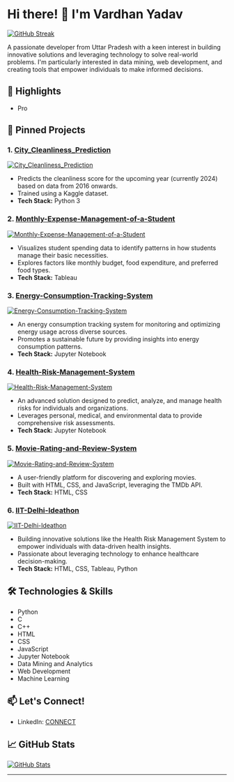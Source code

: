 # Hi there! 👋 I'm Vardhan Yadav

[![GitHub Streak](https://github-readme-streak-stats.herokuapp.com/?user=VardhanYadav&theme=dark)](https://git.io/streak-stats)

A passionate developer from Uttar Pradesh with a keen interest in building innovative solutions and leveraging technology to solve real-world problems. I'm particularly interested in data mining, web development, and creating tools that empower individuals to make informed decisions.

## 🚀 Highlights

*   Pro

## 📌 Pinned Projects

### 1. [City_Cleanliness_Prediction](https://github.com/VardhanYadav/City_Cleanliness_Prediction)

[![City_Cleanliness_Prediction](https://img.shields.io/github/languages/top/VardhanYadav/City_Cleanliness_Prediction)](https://github.com/VardhanYadav/City_Cleanliness_Prediction)

*   Predicts the cleanliness score for the upcoming year (currently 2024) based on data from 2016 onwards.
*   Trained using a Kaggle dataset.
*   **Tech Stack:** Python 3

### 2. [Monthly-Expense-Management-of-a-Student](https://github.com/VardhanYadav/Monthly-Expense-Management-of-a-Student)

[![Monthly-Expense-Management-of-a-Student](https://img.shields.io/github/languages/top/VardhanYadav/Monthly-Expense-Management-of-a-Student)](https://github.com/VardhanYadav/Monthly-Expense-Management-of-a-Student)

*   Visualizes student spending data to identify patterns in how students manage their basic necessities.
*   Explores factors like monthly budget, food expenditure, and preferred food types.
*   **Tech Stack:** Tableau

### 3. [Energy-Consumption-Tracking-System](https://github.com/VardhanYadav/Energy-Consumption-Tracking-System)

[![Energy-Consumption-Tracking-System](https://img.shields.io/github/languages/top/VardhanYadav/Energy-Consumption-Tracking-System)](https://github.com/VardhanYadav/Energy-Consumption-Tracking-System)

*   An energy consumption tracking system for monitoring and optimizing energy usage across diverse sources.
*   Promotes a sustainable future by providing insights into energy consumption patterns.
*   **Tech Stack:** Jupyter Notebook

### 4. [Health-Risk-Management-System](https://github.com/VardhanYadav/Health-Risk-Management-System)

[![Health-Risk-Management-System](https://img.shields.io/github/languages/top/VardhanYadav/Health-Risk-Management-System)](https://github.com/VardhanYadav/Health-Risk-Management-System)

*   An advanced solution designed to predict, analyze, and manage health risks for individuals and organizations.
*   Leverages personal, medical, and environmental data to provide comprehensive risk assessments.
*   **Tech Stack:** Jupyter Notebook

### 5. [Movie-Rating-and-Review-System](https://github.com/VardhanYadav/Movie-Rating-and-Review-System)

[![Movie-Rating-and-Review-System](https://img.shields.io/github/languages/top/VardhanYadav/Movie-Rating-and-Review-System)](https://github.com/VardhanYadav/Movie-Rating-and-Review-System)

*   A user-friendly platform for discovering and exploring movies.
*   Built with HTML, CSS, and JavaScript, leveraging the TMDb API.
*   **Tech Stack:** HTML, CSS

### 6. [IIT-Delhi-Ideathon](https://github.com/VardhanYadav/IIT-Delhi-Ideathon)

[![IIT-Delhi-Ideathon](https://img.shields.io/github/languages/top/VardhanYadav/IIT-Delhi-Ideathon)](https://github.com/VardhanYadav/IIT-Delhi-Ideathon)

*   Building innovative solutions like the Health Risk Management System to empower individuals with data-driven health insights.
*   Passionate about leveraging technology to enhance healthcare decision-making.
*   **Tech Stack:** HTML, CSS, Tableau, Python

## 🛠️ Technologies & Skills

*   Python
*   C
*   C++
*   HTML
*   CSS
*   JavaScript
*   Jupyter Notebook
*   Data Mining and Analytics
*   Web Development
*   Machine Learning

## 📫 Let's Connect!

*   LinkedIn: [CONNECT](https://www.linkedin.com/in/vardhan-yadav-58498324a)

## 📈 GitHub Stats

[![GitHub Stats](https://github-readme-stats.vercel.app/api?username=VardhanYadav&show_icons=true&theme=dark)](https://github.com/VardhanYadav)

---
